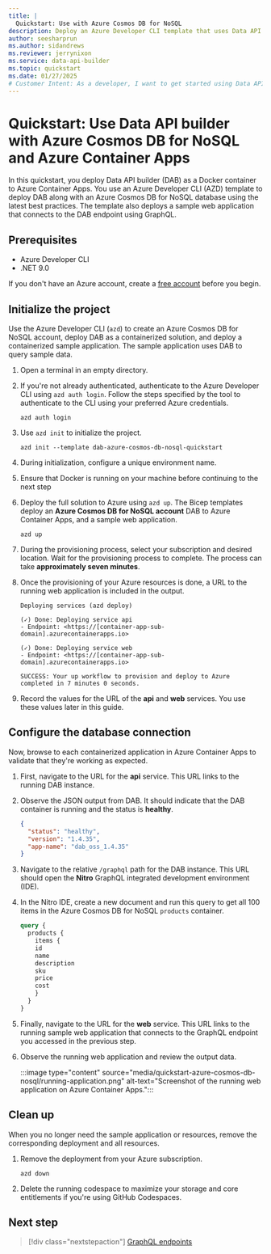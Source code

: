 ```yaml
---
title: |
  Quickstart: Use with Azure Cosmos DB for NoSQL
description: Deploy an Azure Developer CLI template that uses Data API builder with Azure Container Apps and Azure Cosmos DB for NoSQL.
author: seesharprun
ms.author: sidandrews
ms.reviewer: jerrynixon
ms.service: data-api-builder
ms.topic: quickstart
ms.date: 01/27/2025
# Customer Intent: As a developer, I want to get started using Data API builder quickly, so that I can evaluate the tool.
---
```


# Quickstart: Use Data API builder with Azure Cosmos DB for NoSQL and Azure Container Apps

In this quickstart, you deploy Data API builder (DAB) as a Docker container to Azure Container Apps. You use an Azure Developer CLI (AZD) template to deploy DAB along with an Azure Cosmos DB for NoSQL database using the latest best practices. The template also deploys a sample web application that connects to the DAB endpoint using GraphQL.

## Prerequisites

- Azure Developer CLI
- .NET 9.0

If you don't have an Azure account, create a [free account](https://azure.microsoft.com/free/?WT.mc_id=A261C142F) before you begin.

## Initialize the project

Use the Azure Developer CLI (`azd`) to create an Azure Cosmos DB for NoSQL account, deploy DAB as a containerized solution, and deploy a containerized sample application. The sample application uses DAB to query sample data.

1. Open a terminal in an empty directory.

1. If you're not already authenticated, authenticate to the Azure Developer CLI using `azd auth login`. Follow the steps specified by the tool to authenticate to the CLI using your preferred Azure credentials.

    ```azurecli
    azd auth login
    ```

1. Use `azd init` to initialize the project.

    ```azurecli
    azd init --template dab-azure-cosmos-db-nosql-quickstart
    ```

1. During initialization, configure a unique environment name.

1.  Ensure that Docker is running on your machine before continuing to the next step

1. Deploy the full solution to Azure using `azd up`. The Bicep templates deploy an **Azure Cosmos DB for NoSQL account** DAB to Azure Container Apps, and a sample web application.

    ```azurecli
    azd up
    ```

1. During the provisioning process, select your subscription and desired location. Wait for the provisioning process to complete. The process can take **approximately seven minutes**.

1. Once the provisioning of your Azure resources is done, a URL to the running web application is included in the output.

    ```output
    Deploying services (azd deploy)

    (✓) Done: Deploying service api
    - Endpoint: <https://[container-app-sub-domain].azurecontainerapps.io>
    
    (✓) Done: Deploying service web
    - Endpoint: <https://[container-app-sub-domain].azurecontainerapps.io>

    SUCCESS: Your up workflow to provision and deploy to Azure completed in 7 minutes 0 seconds.
    ```

1. Record the values for the URL of the **api** and **web** services. You use these values later in this guide.

## Configure the database connection

Now, browse to each containerized application in Azure Container Apps to validate that they're working as expected.

1. First, navigate to the URL for the **api** service. This URL links to the running DAB instance.

1. Observe the JSON output from DAB. It should indicate that the DAB container is running and the status is **healthy**.

    ```json
    {
      "status": "healthy",
      "version": "1.4.35",
      "app-name": "dab_oss_1.4.35"
    }
    ```

1. Navigate to the relative `/graphql` path for the DAB instance. This URL should open the **Nitro** GraphQL integrated development environment (IDE).

1. In the Nitro IDE, create a new document and run this query to get all 100 items in the Azure Cosmos DB for NoSQL `products` container.

    ```graphql
    query {
      products {
        items {
        id
        name
        description
        sku
        price
        cost
        }
      }
    }
    ```

1. Finally, navigate to the URL for the **web** service. This URL links to the running sample web application that connects to the GraphQL endpoint you accessed in the previous step.

1. Observe the running web application and review the output data.

    :::image type="content" source="media/quickstart-azure-cosmos-db-nosql/running-application.png" alt-text="Screenshot of the running web application on Azure Container Apps.":::

## Clean up

When you no longer need the sample application or resources, remove the corresponding deployment and all resources.

1. Remove the deployment from your Azure subscription.

    ```azurecli
    azd down
    ```

1. Delete the running codespace to maximize your storage and core entitlements if you're using GitHub Codespaces.

## Next step

> [!div class="nextstepaction"]
> [GraphQL endpoints](graphql.md)
